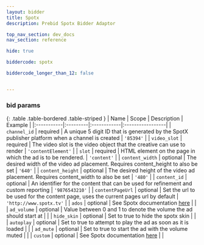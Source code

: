 ```yaml
---
layout: bidder
title: Spotx
description: Prebid Spotx Bidder Adaptor

top_nav_section: dev_docs
nav_section: reference

hide: true

biddercode: spotx

biddercode_longer_than_12: false


---
```


### bid params

{: .table .table-bordered .table-striped }
| Name | Scope | Description | Example |
|:-----------|:---------|:------------|:-----------------|
| `channel_id` | required | A unique 5 digit ID that is generated by the SpotX publisher platform when a channel is created | `'85394'` |
| `video_slot` | required | The video slot is the video object that the creative can use to render | `'contentElement'` |
| `slot` | required | HTML element on the page in which the ad is to be rendered. | `'content'` |
| `content_width` | optional | The desired width of the video ad placement. Requires content_height to also be set | `'640'` |
| `content_height` | optional | The desired height of the video ad placement. Requires content_width to also be set | `'480'` |
| `content_id` | optional | An identifier for the content that can be used for refinement and custom reporting | `'9876543210'` |
| `contentPageUrl` | optional | Set the url to be used for the content page, uses the current pages url by default | `'http://www.spotx.tv'` |
| `ados` | optional | See Spotx documentation [here](https://developer.spotxchange.com/content/local/docs/sdkDocs/DirectSdk/README.md#sending-query-parameters-to-spotmarket) | |
| `ad_volume` | optional | Value between 0 and 1 to denote the volume the ad should start at | |
| `hide_skin` | optional | Set to true to hide the spotx skin | |
| `autoplay` | optional | Set to true to attempt to play the ad as soon as it is loaded | |
| `ad_mute` | optional | Set to true to start the ad with the volume muted | |
| `custom` | optional | See Spotx documentation [here](https://developer.spotxchange.com/content/local/docs/sdkDocs/DirectSdk/README.md#custom-property-for-key-value-pair-reporting) | |
